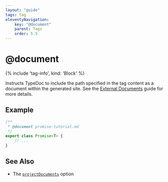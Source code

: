 ```yaml
---
layout: "guide"
tags: tag
eleventyNavigation:
    key: "@document"
    parent: Tags
    order: 5.5
---
```



# @document

{% include 'tag-info', kind: 'Block' %}

Instructs TypeDoc to include the path specified in the tag content as a document
within the generated site. See the [External Documents](/guides/documents/) guide
for more details.

## Example

```ts
/**
 * @document promise-tutorial.md
 */
export class Promise<T> {
    // ...
}
```

## See Also

- The [`projectDocuments`](/options/input/#projectdocuments) option
